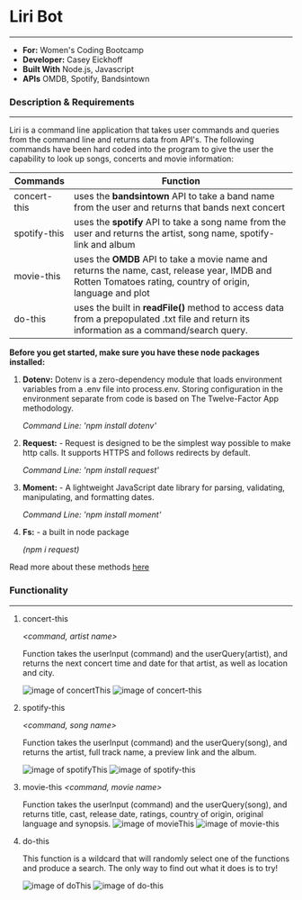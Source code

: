 # Liri Bot
---
- **For:** Women's Coding Bootcamp
- **Developer:** Casey Eickhoff
- **Built With** Node.js, Javascript
- **APIs** OMDB, Spotify, Bandsintown


### Description & Requirements
---
Liri is a command line application that takes user commands and queries from the command line and returns data from API's. The following commands have been hard coded into the program to give the user the capability to look up songs, concerts and movie information:

Commands | Function
---------|---------
concert-this | uses the **bandsintown** API to take a band name from the user and returns that bands next concert
spotify-this | uses the **spotify** API to take a song name from the user and returns the artist, song name, spotify-link and album 
movie-this | uses the **OMDB** API to take a movie name and returns the name, cast, release year, IMDB and Rotten Tomatoes rating, country of origin, language and plot 
do-this | uses the built in **readFile()** method to access data from a prepopulated .txt file and return its information as a command/search query.

**Before you get started, make sure you have these node packages installed:**
1. **Dotenv:** Dotenv is a zero-dependency module that loads environment variables from a .env file into process.env. Storing configuration in the environment separate from code is based on The Twelve-Factor App methodology.

     *Command Line: 'npm install dotenv'*


2. **Request:** - Request is designed to be the simplest way possible to make http calls. It supports HTTPS and follows redirects by default.

     *Command Line: 'npm install request'*

3. **Moment:** - A lightweight JavaScript date library for parsing, validating, manipulating, and formatting dates. 

    *Command Line: 'npm install moment'*

4. **Fs:** - a built in node package 

    *(npm i request)*


Read more about these methods [here](https://www.npmjs.com/)



### Functionality
--- 
1. concert-this 

    *<command, artist name>*

    Function takes the userInput (command) and the userQuery(artist), and returns the next concert time and date for that artist, as well as location and city.

    ![image of concertThis](/images/conert-this.gif)
    ![image of concert-this](/images/concert-this.png)
2. spotify-this

     *<command, song name>*

    Function takes the userInput (command) and the userQuery(song), and returns the artist, full track name, a preview link and the album.

    ![image of spotifyThis](/images/spotify-this.gif)
    ![image of spotify-this](/images/spotify-this.png)


3. movie-this
  *<command, movie name>*

    Function takes the userInput (command) and the userQuery(song), and returns title, cast, release date, ratings, country of origin, original language and synopsis.
    ![image of movieThis](/images/movie-this.gif)
    ![image of movie-this](/images/movie-this.png)


4. do-this

      *<command>*

    This function is a wildcard that will randomly select one of the functions and produce a search. The only way to find out what it does is to try!


    ![image of doThis](/images/do-this.gif)
    ![image of do-this](/images/do-this.png)

